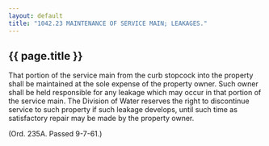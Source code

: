 ```yaml
---
layout: default 
title: "1042.23 MAINTENANCE OF SERVICE MAIN; LEAKAGES."
---
```


{{ page.title }}
----------------

That portion of the service main from the curb stopcock into the
property shall be maintained at the sole expense of the property owner.
Such owner shall be held responsible for any leakage which may occur in
that portion of the service main. The Division of Water reserves the
right to discontinue service to such property if such leakage develops,
until such time as satisfactory repair may be made by the property
owner.

(Ord. 235A. Passed 9-7-61.)
